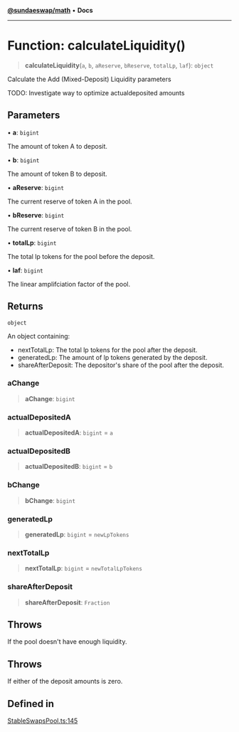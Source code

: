 [**@sundaeswap/math**](../../../README.md) • **Docs**

***

# Function: calculateLiquidity()

> **calculateLiquidity**(`a`, `b`, `aReserve`, `bReserve`, `totalLp`, `laf`): `object`

Calculate the Add (Mixed-Deposit) Liquidity parameters

TODO: Investigate way to optimize actualdeposited amounts

## Parameters

• **a**: `bigint`

The amount of token A to deposit.

• **b**: `bigint`

The amount of token B to deposit.

• **aReserve**: `bigint`

The current reserve of token A in the pool.

• **bReserve**: `bigint`

The current reserve of token B in the pool.

• **totalLp**: `bigint`

The total lp tokens for the pool before the deposit.

• **laf**: `bigint`

The linear amplifciation factor of the pool.

## Returns

`object`

An object containing:
  - nextTotalLp: The total lp tokens for the pool after the deposit.
  - generatedLp: The amount of lp tokens generated by the deposit.
  - shareAfterDeposit: The depositor's share of the pool after the deposit.

### aChange

> **aChange**: `bigint`

### actualDepositedA

> **actualDepositedA**: `bigint` = `a`

### actualDepositedB

> **actualDepositedB**: `bigint` = `b`

### bChange

> **bChange**: `bigint`

### generatedLp

> **generatedLp**: `bigint` = `newLpTokens`

### nextTotalLp

> **nextTotalLp**: `bigint` = `newTotalLpTokens`

### shareAfterDeposit

> **shareAfterDeposit**: `Fraction`

## Throws

If the pool doesn't have enough liquidity.

## Throws

If either of the deposit amounts is zero.

## Defined in

[StableSwapsPool.ts:145](https://github.com/SundaeSwap-finance/sundae-sdk/blob/main/packages/math/src/PoolMath/StableSwapsPool.ts#L145)

